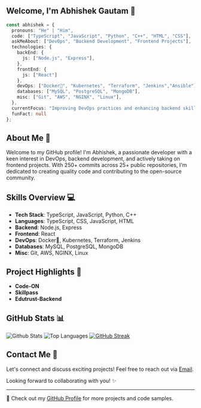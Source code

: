 ## Welcome, I'm Abhishek Gautam 👋

```typescript
const abhishek = {
  pronouns: "He" | "Him",
  code: ["TypeScript", "JavaScript", "Python", "C++", "HTML", "CSS"],
  askMeAbout: ["DevOps", "Backend Development", "Frontend Projects"],
  technologies: {
    backEnd: {
      js: ["Node.js", "Express"],
    },
    frontEnd: {
      js: ["React"]
    },
    devOps: ["Docker🐳", "Kubernetes", "Terraform", "Jenkins","Ansible"],
    databases: ["MySQL", "PostgreSQL", "MongoDB"],
    misc: ["Git", "AWS", "NGINX", "Linux"],
  },
  currentFocus: "Improving DevOps practices and enhancing backend skills",
  funFact: null
};
```

## About Me 🚀

Welcome to my GitHub profile! I'm Abhishek, a passionate developer with a keen interest in DevOps, backend development, and actively taking on frontend projects. With 250+ commits across 25+ public repositories, I'm dedicated to creating quality code and contributing to the open-source community.

## Skills Overview 💻

- **Tech Stack**: TypeScript, JavaScript, Python, C++
- **Languages**: TypeScript, CSS, JavaScript, HTML
- **Backend**: Node.js, Express
- **Frontend**: React
- **DevOps**: Docker🐳, Kubernetes, Terraform, Jenkins
- **Databases**: MySQL, PostgreSQL, MongoDB
- **Misc**: Git, AWS, NGINX, Linux

## Project Highlights 🌟

- **Code-ON**
- **Skillpass**
- **Edutrust-Backend**

## GitHub Stats 📊

![Github Stats](https://github-readme-stats.vercel.app/api?username=gautamabhish)
![Top Languages](https://github-readme-stats.vercel.app/api/top-langs/?username=gautamabhish)
[![GitHub Streak](https://streak-stats.demolab.com/?user=gautamabhish)](https://git.io/streak-stats)

## Contact Me 📨

Let's connect and discuss exciting projects! Feel free to reach out via [Email](mailto:abhishekgautam.080470@gmail.com).

Looking forward to collaborating with you! ✨

---

🔗 Check out my [GitHub Profile](https://github.com/gautamabhish) for more projects and code samples.

<!---
gautamabhish/gautamabhish is a ✨ special ✨ repository because its `README.md` (this file) appears on your GitHub profile.
You can click the Preview link to take a look at your changes.
--->
